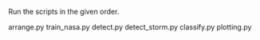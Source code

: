 Run the scripts in the given order.

arrange.py
train_nasa.py
detect.py
detect_storm.py
classify.py
plotting.py
